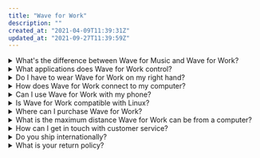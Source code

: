 ```yaml
---
title: "Wave for Work"
description: ""
created_at: "2021-04-09T11:39:31Z"
updated_at: "2021-09-27T11:39:59Z"
---
```


<details>
<summary>What's the difference between Wave for Music and Wave for Work?</summary>

Wave for Music features Softwave, a robust software and sound engine that allows complete customization and six unique gestures.

Wave for Work features software that lets you control and customize work applications.

</details>
<details>
<summary>What applications does Wave for Work control?</summary>

**Video conferencing:** Zoom, Microsoft Teams
**Presentation:** PowerPoint, Keynote, Preview, Acrobat Reader
**Music:** Apple Music, Spotify
**Custom:** Other applications can be controlled by choosing "custom" and assigning keyboard shortcuts manually

</details>
<details>
<summary>Do I have to wear Wave for Work on my right hand?</summary>

Wave is designed to be worn on either the left or the right index finger. You can configure which hand in the application.

</details>
<details>
<summary>How does Wave for Work connect to my computer?</summary>

Wave for Work connects to your computer via Bluetooth.

</details>
<details>
<summary>Can I use Wave for Work with my phone?</summary>

Currently Wave for Work works with PCs and Macs and does not support mobile devices or tablets.

</details>
<details>
<summary>Is Wave for Work compatible with Linux?</summary>

No, currently Wave for Work is only compatible with macOS and Windows 10.

</details>
<details>
<summary>Where can I purchase Wave for Work?</summary>

At the moment Wave for Work is only available on our website.

</details>
<details>
<summary>What is the maximum distance Wave for Work can be from a computer?</summary>

Wave can be used at a distance of up to 10 meters (30 feet).

</details>
<details>
<summary>How can I get in touch with customer service?</summary>

The Genki team is available 9:00 AM -5:00 PM (GMT) Monday-Friday. You can send us an email at wave@genkiinstruments.com

</details>
<details>
<summary>Do you ship internationally?</summary>

Yes, we currently ship to all countries.

Depending on where you are located in the world the shipping rates vary

- **Europe (excluding Russia)**
- GLS - Free shipping
- DHL - $20

- **Russia**
- For orders over $200, Finnish Posti, EMS - Free shipping
- For orders under $200, Finnish Posti, EMS - $20

- **USA**
- DHL Express Worldwide - Free shipping

- **Rest of the world**
- For orders over $90, DHL Express Worldwide - Free shipping
- For orders under $90, DHL Express Worldwide - $20

</details>
<details>
<summary>What is your return policy?</summary>

We have a 30 day no-hassle return policy. Please let us know about the return at wave@genkiinstruments.com, and ship your order to Genki Instruments ehf., Klapparstigur 25-27, 101 Reykjavik, Iceland.

</details>